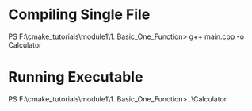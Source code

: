 # Compiling Single File
PS F:\cmake_tutorials\module1\1. Basic_One_Function> g++ main.cpp -o Calculator

# Running Executable
PS F:\cmake_tutorials\module1\1. Basic_One_Function> .\Calculator
